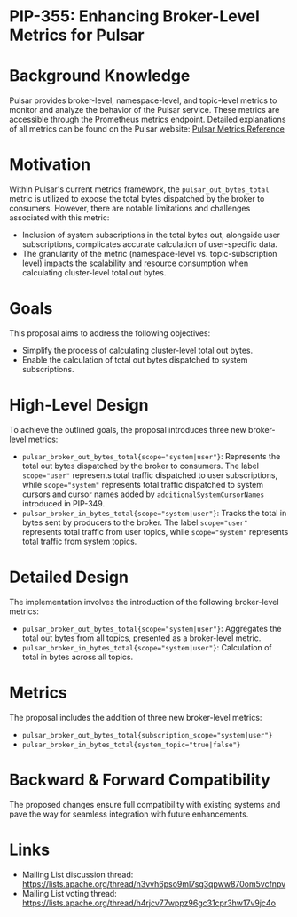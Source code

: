 # PIP-355: Enhancing Broker-Level Metrics for Pulsar

# Background Knowledge
Pulsar provides broker-level, namespace-level, and topic-level metrics to monitor and analyze the behavior of the Pulsar service. These metrics are accessible through the Prometheus metrics endpoint. Detailed explanations of all metrics can be found on the Pulsar website: [Pulsar Metrics Reference](https://pulsar.apache.org/docs/3.2.x/reference-metrics/)

# Motivation
Within Pulsar's current metrics framework, the `pulsar_out_bytes_total` metric is utilized to expose the total bytes dispatched by the broker to consumers. However, there are notable limitations and challenges associated with this metric:
- Inclusion of system subscriptions in the total bytes out, alongside user subscriptions, complicates accurate calculation of user-specific data.
- The granularity of the metric (namespace-level vs. topic-subscription level) impacts the scalability and resource consumption when calculating cluster-level total out bytes.

# Goals
This proposal aims to address the following objectives:
- Simplify the process of calculating cluster-level total out bytes.
- Enable the calculation of total out bytes dispatched to system subscriptions.

# High-Level Design
To achieve the outlined goals, the proposal introduces three new broker-level metrics:
- `pulsar_broker_out_bytes_total{scope="system|user"}`: Represents the total out bytes dispatched by the broker to consumers. The label `scope="user"` represents total traffic dispatched to user subscriptions, while `scope="system"` represents total traffic dispatched to system cursors and cursor names added by `additionalSystemCursorNames` introduced in PIP-349.
- `pulsar_broker_in_bytes_total{scope="system|user"}`: Tracks the total in bytes sent by producers to the broker. The label `scope="user"` represents total traffic from user topics, while `scope="system"` represents total traffic from system topics.

# Detailed Design
The implementation involves the introduction of the following broker-level metrics:
- `pulsar_broker_out_bytes_total{scope="system|user"}`: Aggregates the total out bytes from all topics, presented as a broker-level metric. 
- `pulsar_broker_in_bytes_total{scope="system|user"}`: Calculation of total in bytes across all topics.

# Metrics
The proposal includes the addition of three new broker-level metrics:
- `pulsar_broker_out_bytes_total{subscription_scope="system|user"}`
- `pulsar_broker_in_bytes_total{system_topic="true|false"}`

# Backward & Forward Compatibility
The proposed changes ensure full compatibility with existing systems and pave the way for seamless integration with future enhancements.

# Links
- Mailing List discussion thread: https://lists.apache.org/thread/n3vvh6pso9ml7sg3qpww870om5vcfnpv
- Mailing List voting thread: https://lists.apache.org/thread/h4rjcv77wppz96gc31cpr3hw17v9jc4o
